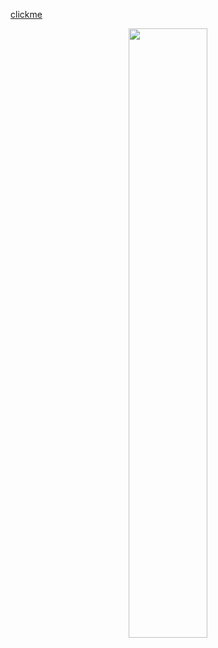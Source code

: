 [clickme](https://language-card2.netlify.app)
<p align="center">
<img  src="https://user-images.githubusercontent.com/99876715/176540303-29f54e79-67f9-4015-bf15-9862f7d16c00.gif" width="50%"/>
 </p> 


